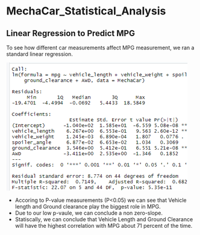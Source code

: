 # MechaCar_Statistical_Analysis
## Linear Regression to Predict MPG
To see how different car measurements affect MPG measurement, we ran a standard linear regression.

![StatsforMPG](https://github.com/TCJester10/MechaCar_Statistical_Analysis/blob/main/pics/Screenshot%20(100).png)

* Accoring to P-value measurements (P<0.05) we can see that Vehicle length and Ground clearance play the biggest role in MPG. 
* Due to our low p-vaule, we can conclude a non zero-slope.
* Statiscally, we can conclude that Vehicle Length and Ground Clearance will have the highest correlation with MPG about 71 percent of the time. 

